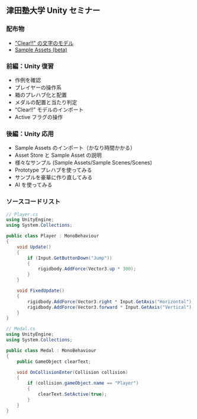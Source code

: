 ## 津田塾大学 Unity セミナー

### 配布物

- ["Clear!!" の文字のモデル](https://github.com/keijiro/TsudaUnity/raw/handouts/Clear.fbx)
- [Sample Assets (beta)](https://www.assetstore.unity3d.com/jp/#!/content/14474)

### 前編：Unity 復習

- 作例を確認
- プレイヤーの操作系
- 箱のプレハブ化と配置
- メダルの配置と当たり判定
- “Clear!!” モデルのインポート
- Active フラグの操作

### 後編：Unity 応用

- Sample Assets のインポート（かなり時間かかる）
- Asset Store と Sample Asset の説明
- 様々なサンプル (Sample Assets/Sample Scenes/Scenes)
- Prototype プレハブを使ってみる
- サンプルを豪華に作り直してみる
- AI を使ってみる

### ソースコードリスト

```csharp
// Player.cs
using UnityEngine;
using System.Collections;

public class Player : MonoBehaviour
{
    void Update()
    {
        if (Input.GetButtonDown("Jump"))
        {
            rigidbody.AddForce(Vector3.up * 300);
        }
    }

    void FixedUpdate()
    {
        rigidbody.AddForce(Vector3.right * Input.GetAxis("Horizontal") * 20);
        rigidbody.AddForce(Vector3.forward * Input.GetAxis("Vertical") * 20);
    }
}
```

```csharp
// Medal.cs
using UnityEngine;
using System.Collections;

public class Medal : MonoBehaviour
{
    public GameObject clearText;

    void OnCollisionEnter(Collision collision)
    {
        if (collision.gameObject.name == "Player")
        {
            clearText.SetActive(true);
        }
    }
}
```

